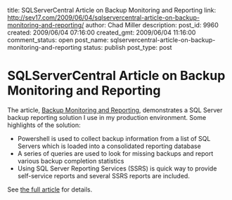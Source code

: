 title: SQLServerCentral Article on Backup Monitoring and Reporting
link: http://sev17.com/2009/06/04/sqlservercentral-article-on-backup-monitoring-and-reporting/
author: Chad Miller
description: 
post_id: 9960
created: 2009/06/04 07:16:00
created_gmt: 2009/06/04 11:16:00
comment_status: open
post_name: sqlservercentral-article-on-backup-monitoring-and-reporting
status: publish
post_type: post

# SQLServerCentral Article on Backup Monitoring and Reporting

The article, [Backup Monitoring and Reporting](http://www.sqlservercentral.com/articles/Backup/66564/), demonstrates a SQL Server backup reporting solution I use in my production environment. Some highlights of the solution:

  * Powershell is used to collect backup information from a list of SQL Servers which is loaded into a consolidated reporting database
  * A series of queries are used to look for missing backups and report various backup completion statistics
  * Using SQL Server Reporting Services (SSRS) is quick way to provide self-service reports and several SSRS reports are included.

See [the full article](http://www.sqlservercentral.com/articles/Backup/66564/) for details.